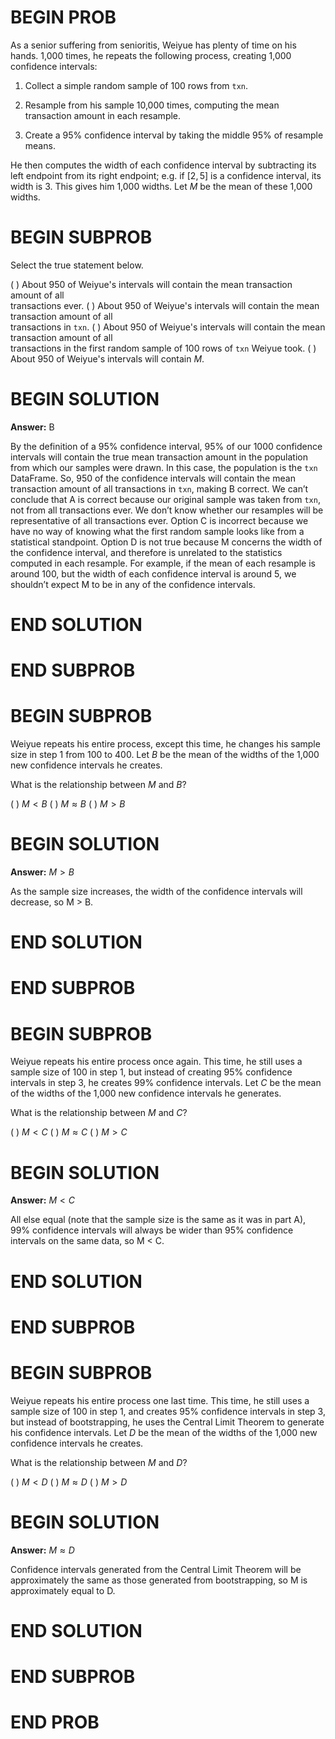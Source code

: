 # BEGIN PROB

As a senior suffering from senioritis, Weiyue has plenty of time on his
hands. 1,000 times, he repeats the following process, creating 1,000
confidence intervals:

1.  Collect a simple random sample of 100 rows from `txn`.

2.  Resample from his sample 10,000 times, computing the mean
    transaction amount in each resample.

3.  Create a 95% confidence interval by taking the middle 95% of
    resample means.

He then computes the width of each confidence interval by subtracting
its left endpoint from its right endpoint; e.g. if $[2, 5]$ is a
confidence interval, its width is 3. This gives him 1,000 widths. Let
$M$ be the mean of these 1,000 widths.

# BEGIN SUBPROB

Select the true statement below.

( ) About 950 of Weiyue's intervals will contain the mean transaction
amount of all\
transactions ever.
( ) About 950 of Weiyue's intervals will contain the mean transaction
amount of all\
transactions in `txn`.
( ) About 950 of Weiyue's intervals will contain the mean transaction
amount of all\
transactions in the first random sample of 100 rows of `txn` Weiyue
took.
( ) About 950 of Weiyue's intervals will contain $M$.

# BEGIN SOLUTION
**Answer:** B

By the definition of a 95% confidence interval, 95% of our 1000 confidence intervals will contain the true mean transaction amount in the population from which our samples were drawn. In this case, the population is the `txn` DataFrame. So, 950 of the confidence intervals will contain the mean transaction amount of all transactions in `txn`, making B correct. We can’t conclude that A is correct because our original sample was taken from `txn`, not from all transactions ever. We don’t know whether our resamples will be representative of all transactions ever. Option C is incorrect because we have no way of knowing what the first random sample looks like from a statistical standpoint. Option D is not true because M concerns the width of the confidence interval, and therefore is unrelated to the statistics computed in each resample. For example, if the mean of each resample is around 100, but the width of each confidence interval is around 5, we shouldn’t expect M to be in any of the confidence intervals.


# END SOLUTION

# END SUBPROB

# BEGIN SUBPROB

Weiyue repeats his entire process, except this time, he changes his
sample size in step 1 from 100 to 400. Let $B$ be the mean of the widths
of the 1,000 new confidence intervals he creates.

What is the relationship between $M$ and $B$?

( ) $M < B$
( ) $M \approx B$
( ) $M > B$

# BEGIN SOLUTION
**Answer:** $M > B$

As the sample size increases, the width of the confidence intervals will decrease, so M > B.


# END SOLUTION

# END SUBPROB

# BEGIN SUBPROB

Weiyue repeats his entire process once again. This time, he still uses a
sample size of 100 in step 1, but instead of creating 95% confidence
intervals in step 3, he creates 99% confidence intervals. Let $C$ be the
mean of the widths of the 1,000 new confidence intervals he generates.

What is the relationship between $M$ and $C$?

( ) $M < C$ 
( ) $M \approx C$ 
( ) $M > C$

# BEGIN SOLUTION
**Answer:** $M < C$

All else equal (note that the sample size is the same as it was in part A), 99% confidence intervals will always be wider than 95% confidence intervals on the same data, so M < C.


# END SOLUTION

# END SUBPROB

# BEGIN SUBPROB

Weiyue repeats his entire process one last time. This time, he still
uses a sample size of 100 in step 1, and creates 95% confidence
intervals in step 3, but instead of bootstrapping, he uses the Central
Limit Theorem to generate his confidence intervals. Let $D$ be the mean
of the widths of the 1,000 new confidence intervals he creates.

What is the relationship between $M$ and $D$?

( ) $M < D$ 
( ) $M \approx D$ 
( ) $M > D$

# BEGIN SOLUTION
**Answer:** $M \approx D$

Confidence intervals generated from the  Central Limit Theorem will be approximately the same as those generated from bootstrapping, so M is approximately equal to D. 

# END SOLUTION

# END SUBPROB

# END PROB